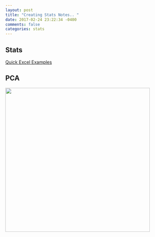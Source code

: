 ```yaml
---
layout: post
title: "Creating Stats Notes.. "
date: 2017-02-24 23:22:34 -0400
comments: false
categories: stats
---
```


## Stats

<a href="http://www.excel-easy.com/examples/f-test.html">Quick Excel Examples</a>

## PCA

<a href="http://www.real-statistics.com/multivariate-statistics/factor-analysis/principal-component-analysis/">
<img  src="https://storage.googleapis.com/montco-stats/imagesUploaded/Screenshot2017-02-2508.17.53.png" width="450"></a>

<script>(function(d, s, id) {
  var js, fjs = d.getElementsByTagName(s)[0];
  if (d.getElementById(id)) return;
  js = d.createElement(s); js.id = id;
  js.src = "//connect.facebook.net/en_US/sdk.js#xfbml=1&version=v2.8&appId=671657696349259";
  fjs.parentNode.insertBefore(js, fjs);
}(document, 'script', 'facebook-jssdk'));</script>

<!--  Enter text below, if you want -->
